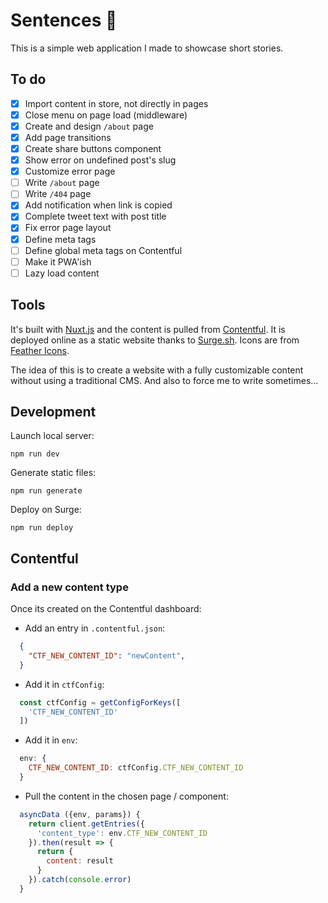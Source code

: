 # Sentences 💬

This is a simple web application I made to showcase short stories.

## To do
- [x] Import content in store, not directly in pages
- [x] Close menu on page load (middleware)
- [x] Create and design `/about` page
- [x] Add page transitions
- [x] Create share buttons component
- [x] Show error on undefined post's slug
- [x] Customize error page
- [ ] Write `/about` page
- [ ] Write `/404` page
- [x] Add notification when link is copied
- [x] Complete tweet text with post title
- [x] Fix error page layout
- [x] Define meta tags
- [ ] Define global meta tags on Contentful
- [ ] Make it PWA'ish
- [ ] Lazy load content

## Tools

It's built with [Nuxt.js](https://nuxtjs.org) and the content is pulled from [Contentful](https://contentful.com). It is deployed online as a static website thanks to [Surge.sh](https://surge.sh). Icons are from [Feather Icons](https://feathericons.com/).

The idea of this is to create a website with a fully customizable content without using a traditional CMS. And also to force me to write sometimes...

## Development

Launch local server:
```shell
npm run dev
```

Generate static files:
```shell
npm run generate
```

Deploy on Surge:
```shell
npm run deploy
```

## Contentful

### Add a new content type

Once its created on the Contentful dashboard:

- Add an entry in `.contentful.json`:
```json
  {
    "CTF_NEW_CONTENT_ID": "newContent",
  }
```

- Add it in `ctfConfig`:
```js
  const ctfConfig = getConfigForKeys([
    'CTF_NEW_CONTENT_ID'
  ])
```

- Add it in `env`:
```js
  env: {
    CTF_NEW_CONTENT_ID: ctfConfig.CTF_NEW_CONTENT_ID
  }
```

- Pull the content in the chosen page / component:
```js
  asyncData ({env, params}) {
    return client.getEntries({
      'content_type': env.CTF_NEW_CONTENT_ID
    }).then(result => {
      return {
        content: result
      }
    }).catch(console.error)
  }
```
